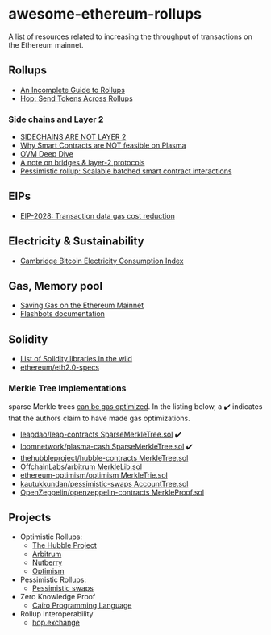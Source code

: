# awesome-ethereum-rollups

A list of resources related to increasing the throughput of transactions on the Ethereum mainnet.


## Rollups

- [An Incomplete Guide to Rollups](https://vitalik.ca/general/2021/01/05/rollup.html)
- [Hop: Send Tokens Across Rollups](https://ethresear.ch/t/hop-send-tokens-across-rollups/8581)

### Side chains and Layer 2

- [SIDECHAINS ARE NOT LAYER 2](https://www.gakonst.com/sidechains2019.pdf)
- [Why Smart Contracts are NOT feasible on Plasma](https://ethresear.ch/t/why-smart-contracts-are-not-feasible-on-plasma/2598)
- [OVM Deep Dive](https://medium.com/ethereum-optimism/ovm-deep-dive-a300d1085f52)
- [A note on bridges & layer-2 protocols](https://stonecoldpat.medium.com/a-note-on-bridges-layer-2-protocols-b01f8fc22324)
- [Pessimistic rollup: Scalable batched smart contract interactions](https://ethresear.ch/t/pessimistic-rollup-scalable-batched-smart-contract-interactions/7765)

## EIPs

- [EIP-2028: Transaction data gas cost reduction](https://eips.ethereum.org/EIPS/eip-2028)

## Electricity & Sustainability

- [Cambridge Bitcoin Electricity Consumption Index](https://cbeci.org/)

## Gas, Memory pool

- [Saving Gas on the Ethereum Mainnet](https://timdaub.github.io/2021/04/19/ethereum-web3-saving-gas-mainnet/)
- [Flashbots documentation](https://docs.flashbots.net/)

## Solidity

- [List of Solidity libraries in the wild](https://forum.openzeppelin.com/t/list-of-solidity-libraries-in-the-wild/2250)
- [ethereum/eth2.0-specs](https://github.com/ethereum/eth2.0-specs/blob/a553e3b18e77db954944d76994e40fb675b48009/ssz/merkle-proofs.md)

### Merkle Tree Implementations

sparse Merkle trees [can be gas optimized](https://ethresear.ch/t/optimizing-sparse-merkle-trees/3751). In the listing below, a ✔️ indicates that the authors claim to have made gas optimizations.

- [leapdao/leap-contracts SparseMerkleTree.sol](https://github.com/leapdao/leap-contracts/blob/3848ee1901f015ab9580922c602fc5921cfd1e67/contracts/SparseMerkleTree.sol) ✔️
- [loomnetwork/plasma-cash SparseMerkleTree.sol](https://github.com/loomnetwork/plasma-cash/blob/9f916cbd5d70f83a6da8b451eaa3d8881f444153/server/contracts/Core/SparseMerkleTree.sol) ✔️
- [thehubbleproject/hubble-contracts MerkleTree.sol](https://github.com/thehubbleproject/hubble-contracts/blob/402668797ff7454996323113128c693a87011c79/contracts/libs/MerkleTree.sol)
- [OffchainLabs/arbitrum MerkleLib.sol](https://github.com/OffchainLabs/arbitrum/blob/4f1a02688639f8f98f5357b30af5c437ba714553/packages/arb-bridge-eth/contracts/libraries/MerkleLib.sol)
- [ethereum-optimism/optimism MerkleTrie.sol](https://github.com/ethereum-optimism/optimism/blob/cc742715ecbca98248367d67f51a5f03038f5ba2/packages/contracts/contracts/optimistic-ethereum/libraries/trie/Lib_MerkleTrie.sol)
- [kautukkundan/pessimistic-swaps AccountTree.sol](https://github.com/kautukkundan/pessimistic-swaps/blob/afc6c7247ca7829dbbc9e47adc7e39c5c97783eb/contracts/AccountTree.sol)
- [OpenZeppelin/openzeppelin-contracts MerkleProof.sol](https://github.com/OpenZeppelin/openzeppelin-contracts/blob/9d5f77db9da0604ce0b25148898a94ae2c20d70f/contracts/utils/cryptography/MerkleProof.sol)

## Projects

- Optimistic Rollups:
  - [The Hubble Project](https://github.com/thehubbleproject)
  - [Arbitrum](https://github.com/OffchainLabs/arbitrum)
  - [Nutberry](https://github.com/NutBerry)
  - [Optimism](https://github.com/ethereum-optimism)
- Pessimistic Rollups:
  - [Pessimistic swaps](https://github.com/kautukkundan/pessimistic-swaps)
- Zero Knowledge Proof
  - [Cairo Programming Language](https://www.cairo-lang.org/)
- Rollup Interoperability
  - [hop.exchange](https://hop.exchange/)
